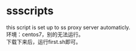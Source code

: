 # ssscripts
this script is set up to ss proxy server automaticly.                                                          
环境：centos7，别的无法运行。     
下载下来后，运行first.sh即可。     
